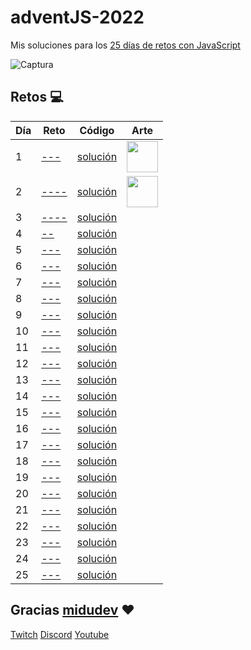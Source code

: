 # adventJS-2022

Mis soluciones para los [25 días de retos con JavaScript](https://adventjs.dev/)

![Captura](https://user-images.githubusercontent.com/37515166/204515493-fb1ba60e-bbc0-4623-9f72-293eeac4a786.PNG)

## Retos :computer:

| Día | Reto                                                                               | Código                       | Arte       |
| --- | ---------------------------------------------------------------------------------- | ---------------------------- | ---------- |
| 1   | [---](https://adventjs.dev/es/challenges/2022/1)                  | [solución](./src/challenge01.js) | <img src="https://user-images.githubusercontent.com/37515166/204556732-51f4f61b-1372-4ee5-b0c3-4e629f94a770.png" width="50" height="50" /> |
| 2   | [----](https://adventjs.dev/challenges/02)         | [solución](./src/challenge02.js) | <img src="https://user-images.githubusercontent.com/37515166/204558432-bc26b385-7d28-4bf7-8db6-82a9025b43fd.png" width="50" height="50" /> |
| 3   | [----](https://adventjs.dev/challenges/03)        | [solución](./src/challenge03.js) |
| 4   | [--](https://adventjs.dev/challenges/04)        | [solución](./src/challenge04.js) |
| 5   | [---](https://adventjs.dev/challenges/05)           | [solución](./src/challenge05.js) |
| 6   | [---](https://adventjs.dev/challenges/06)               | [solución](./src/challenge06.js) |
| 7   | [---](https://adventjs.dev/challenges/07)                    | [solución](./src/challenge07.js) |
| 8   | [---](https://adventjs.dev/challenges/08)               | [solución](./src/challenge08.js) |
| 9   | [---](https://adventjs.dev/challenges/09)              | [solución](./src/challenge09.js) |
| 10  | [---](https://adventjs.dev/challenges/10)                         | [solución](./src/challenge10.js) |
| 11  | [---](https://adventjs.dev/challenges/11) | [solución](./src/challenge11.js) |
| 12  | [---](https://adventjs.dev/challenges/12)      | [solución](./src/challenge12.js) |
| 13  | [---](https://adventjs.dev/challenges/13)              | [solución](./src/challenge13.js) |
| 14  | [---](https://adventjs.dev/challenges/14)                    | [solución](./src/challenge14.js) |
| 15  | [---](https://adventjs.dev/challenges/15)                            | [solución](./src/challenge15.js) |
| 16  | [---](https://adventjs.dev/challenges/16)                   | [solución](./src/challenge16.js) |
| 17  | [---](https://adventjs.dev/challenges/17)   | [solución](./src/challenge17.js) |
| 18  | [---](https://adventjs.dev/challenges/18)          | [solución](./src/challenge18.js) |
| 19  | [---](https://adventjs.dev/challenges/19)          | [solución](./src/challenge19.js) |
| 20  | [---](https://adventjs.dev/challenges/20)               | [solución](./src/challenge20.js) |
| 21  | [---](https://adventjs.dev/challenges/21)                      | [solución](./src/challenge21.js) |
| 22  | [---](https://adventjs.dev/challenges/22)          | [solución](./src/challenge22.js) |
| 23  | [---](https://adventjs.dev/challenges/23)                    | [solución](./src/challenge23.js) |
| 24  | [---](https://adventjs.dev/challenges/24)                | [solución](./src/challenge24.js) |
| 25  | [---](https://adventjs.dev/challenges/25)     | [solución](./src/challenge25.js) |


## Gracias [midudev](https://twitter.com/midudev) :heart:

[Twitch](https://twitch.tv/midudev) [Discord](https://discord.gg/midudev) [Youtube](https://youtube.com/midudev)
